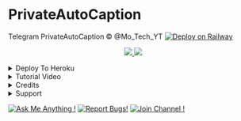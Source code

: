 # PrivateAutoCaption
Telegram PrivateAutoCaption © @Mo_Tech_YT
[![Deploy on Railway](https://railway.app/button.svg)](https://railway.app/new/template?template=https%3A%2F%2Fgithub.com%2FBotsDevs123%2FRename&envs=MT_BOT_TOKEN%2CAPP_ID%2CAPI_HASH&MT_BOT_TOKENDesc=Jsjs&APP_IDDesc=Nnb&API_HASHDesc=Nb&referralCode=MoTech)
  </a>
</p>
<p align="center">
  <a href="https://github.com/PR0FESS0R-99/PrivateAutoCaption/stargazers">
    <img src="https://img.shields.io/github/stars/PR0FESS0R-99/PrivateAutoCaption?style=social">

  </a>
  
  <a href="https://github.com/PR0FESS0R-99/PrivateAutoCaption/fork">
    <img src="https://img.shields.io/github/forks/PR0FESS0R-99/PrivateAutoCaption?label=Fork&style=social">

  </a>  
</p>

<details><summary>Deploy To Heroku</summary>
<p>
<br>
<a href="https://heroku.com/deploy?template=https://github.com/PR0FESS0R-99/PrivateAutoCaption/tree/main">
  <img src="https://www.herokucdn.com/deploy/button.svg" alt="Deploy">
</a>
</p>
</details>

<details><summary>Tutorial Video</summary>
<p>
<br>
<a href="https://youtu.be/p4Z9ZN1lZUk"><img src="https://img.shields.io/badge/How%20To%20Deploy-blue.svg?logo=Youtube"></a> <img src="https://img.shields.io/youtube/views/p4Z9ZN1lZUk?style=social">
</a>
</p>
</details>

<details><summary>Credits</summary>
<p>
<pre>

 *Thankz To [SpEcHiDe](https://github.com/SpEcHiDe) 👉 [Created](https://github.com/PR0FESS0R-99/PrivateAutoCaption/blob/5bdf676944d9e4c04c08d322715daa55fc108987/mt_privateautocaption/auto_caption.py#L26)

 *Thankz To [Professor](https://github.com/PR0FESS0R-99)
</pre>
</p>
</details>


<details><summary>Support</summary>
<p>
<pre>

    [![Deploy on Railway](https://railway.app/button.svg)](https://railway.app/new/template?template=https%3A%2F%2Fgithub.com%2FBotsDevs123%2FPrivateAutoCaption&envs=MT_BOT_TOKEN%2CAPP_ID%2CAPI_HASH&MT_BOT_TOKENDesc=Jsjs&APP_IDDesc=Nnb&API_HASHDesc=Nb&referralCode=MoTech)                                                                                                        
Join Our [Telegram Group](https://www.telegram.dog/Mo_Tech_Group) For Support/Assistance And Our [Channel](https://www.telegram.dog/Mo_Tech_YT) For Updates.   
   
**Report Bugs**, Give Feature Requests There..
   
Do **Fork** And **Star** The Repository If You Liked It.
</pre>
</p>
</details>


[![Ask Me Anything !](https://img.shields.io/badge/🤔%20Ask%20Me-Anything-1abc9c.svg)](https://telegram.dog/PR0FESS0R_99)
[![Report Bugs!](https://badgen.net/badge/🐞%20Report%20/Bugs/red)](https://telegram.dog/)
[![Join Channel !](https://badgen.net/badge/🔊%20Join%20/Channel/Black)](https://telegram.dog/mo_tech_YT)

